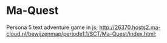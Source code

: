 # Ma-Quest
Persona 5 text adventure game in js;
http://26370.hosts2.ma-cloud.nl/bewijzenmap/periode1.1/SCT/Ma-Quest/index.html;
